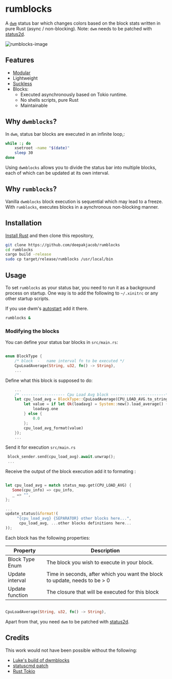 # rumblocks

A [`dwm`](https://dwm.suckless.org) status bar which changes colors based on the block stats written in pure Rust (async / non-blocking).
Note: `dwm` needs to be patched with [status2d](https://dwm.suckless.org/patches/status2d/).  

![rumblocks-image](rumblocks.png)  

## Features

- [Modular](#modifying-the-blocks)
- Lightweight
- [Suckless](https://suckless.org/philosophy)
- Blocks:
  - Executed asynchronously based on Tokio runtime.
  - No shells scripts, pure Rust
  - Maintainable

## Why `dwmblocks`?

In `dwm`, status bar blocks are executed in an infinite loop,:

```sh
while :; do
    xsetroot -name "$(date)"
    sleep 30
done
```

Using `dwmblocks` allows you to divide the status bar into multiple blocks, each of
which can be updated at its own interval.

## Why `rumblocks`?

Vanilla `dwmblocks` block execution is sequential which may lead to a freeze. 
With `rumblocks`, executes blocks in a aynchronous non-blocking manner.

## Installation

[Install Rust](https://www.rust-lang.org/tools/install) and then clone this repository,

```sh
git clone https://github.com/deepakjacob/rumblocks 
cd rumblocks
cargo build -release
sudo cp target/release/rumblocks /usr/local/bin
```

## Usage

To set `rumblocks` as your status bar, you need to run it as a background
process on startup. One way is to add the following to `~/.xinitrc` or any other startup scripts.

If you use dwm's [autostart](https://dwm.suckless.org/patches/autostart/) add it there.

```sh
rumblocks &
```

### Modifying the blocks

You can define your status bar blocks in `src/main.rs`:

```rust

enum BlockType {
    /* block  -   name interval fn to be executed */
    CpuLoadAverage(String, u32, fn() -> String),
    ...
```
Define what this block is supposed to do:

```rust
    ...
    /* ------------------- Cpu Load Avg block ------------------------*/
    let cpu_load_avg = BlockType::CpuLoadAverage(CPU_LOAD_AVG.to_string(), 5, || {
        let value = if let Ok(loadavg) = System::new().load_average() {
            loadavg.one
        } else {
            0.0
        };
        cpu_load_avg_format(value)
    });
    ...

```
Send it for execution `src/main.rs`

```rust
 block_sender.send(cpu_load_avg).await.unwrap();
 ...
```
Receive the output of the block execution add it to formating :

```rust

let cpu_load_avg = match status_map.get(CPU_LOAD_AVG) {
   Some(cpu_info) => cpu_info,
   _ => "",
};

...
update_status(&format!(
     "{cpu_load_avg} {SEPARATOR} other blocks here...",
      cpu_load_avg, ...other blocks definitions here...
));
```


Each block has the following properties:

| Property        | Description                                                                                             |
| --------------- | ------------------------------------------------------------------------------|
| Block Type Enum | The block you wish to execute in your block.                                  |
| Update interval | Time in seconds, after which you want the block to update, needs to be > 0    |
| Update function | The closure that will be executed for this block                              |


```rust

CpuLoadAverage(String, u32, fn() -> String),

```


Apart from that, you need `dwm` to be patched with
[status2d](https://dwm.suckless.org/patches/status2d/).

## Credits

This work would not have been possible without the following:  
 - [Luke's build of dwmblocks](https://github.com/LukeSmithxyz/dwmblocks)  
 - [statuscmd patch](https://dwm.suckless.org/patches/status2d/)  
 - [Rust Tokio](https://tokio.rs/)  

